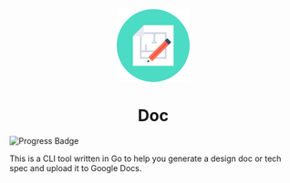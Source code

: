 <p align="center">
    <img width="128" height="128" src="images/doc.png" alt="centered image" />
</p>

<h1 align="center">Doc</h1>

![Progress Badge](https://img.shields.io/badge/development-in%20progress-yellow)

This is a CLI tool written in Go to help you generate a design doc or tech spec and upload it to Google Docs. 
